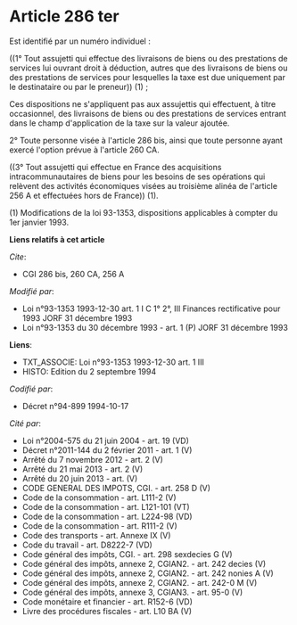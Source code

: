 # Article 286 ter

Est identifié par un numéro individuel :

((1° Tout assujetti qui effectue des livraisons de biens ou des prestations de services lui ouvrant droit à déduction, autres
que des livraisons de biens ou des prestations de services pour lesquelles la taxe est due uniquement par le destinataire ou
par le preneur)) (1) ;

Ces dispositions ne s'appliquent pas aux assujettis qui effectuent, à titre occasionnel, des livraisons de biens ou des
prestations de services entrant dans le champ d'application de la taxe sur la valeur ajoutée.

2° Toute personne visée à l'article 286 bis, ainsi que toute personne ayant exercé l'option prévue à l'article 260 CA.

((3° Tout assujetti qui effectue en France des acquisitions intracommunautaires de biens pour les besoins de ses opérations
qui relèvent des activités économiques visées au troisième alinéa de l'article 256 A et effectuées hors de France)) (1).

(1) Modifications de la loi 93-1353, dispositions applicables à compter du 1er janvier 1993.

**Liens relatifs à cet article**

_Cite_:

  - CGI 286 bis, 260 CA, 256 A

_Modifié par_:

  - Loi n°93-1353 1993-12-30 art. 1 I C 1° 2°, III Finances rectificative pour 1993 JORF 31 décembre 1993
  - Loi n°93-1353 du 30 décembre 1993 - art. 1 (P) JORF 31 décembre 1993

**Liens**:

  - TXT_ASSOCIE: Loi n°93-1353 1993-12-30 art. 1 III
  - HISTO: Edition du 2 septembre 1994

_Codifié par_:

  - Décret n°94-899 1994-10-17

_Cité par_:

  - Loi n°2004-575 du 21 juin 2004 - art. 19 (VD)
  - Décret n°2011-144 du 2 février 2011 - art. 1 (V)
  - Arrêté du 7 novembre 2012 - art. 2 (V)
  - Arrêté du 21 mai 2013 - art. 2 (V)
  - Arrêté du 20 juin 2013 - art. (V)
  - CODE GENERAL DES IMPOTS, CGI. - art. 258 D (V)
  - Code de la consommation - art. L111-2 (V)
  - Code de la consommation - art. L121-101 (VT)
  - Code de la consommation - art. L224-98 (VD)
  - Code de la consommation - art. R111-2 (V)
  - Code des transports - art. Annexe IX (V)
  - Code du travail - art. D8222-7 (VD)
  - Code général des impôts, CGI. - art. 298 sexdecies G (V)
  - Code général des impôts, annexe 2, CGIAN2. - art. 242 decies (V)
  - Code général des impôts, annexe 2, CGIAN2. - art. 242 nonies A (V)
  - Code général des impôts, annexe 2, CGIAN2. - art. 242-0 M (V)
  - Code général des impôts, annexe 3, CGIAN3. - art. 95-0 (V)
  - Code monétaire et financier - art. R152-6 (VD)
  - Livre des procédures fiscales - art. L10 BA (V)
